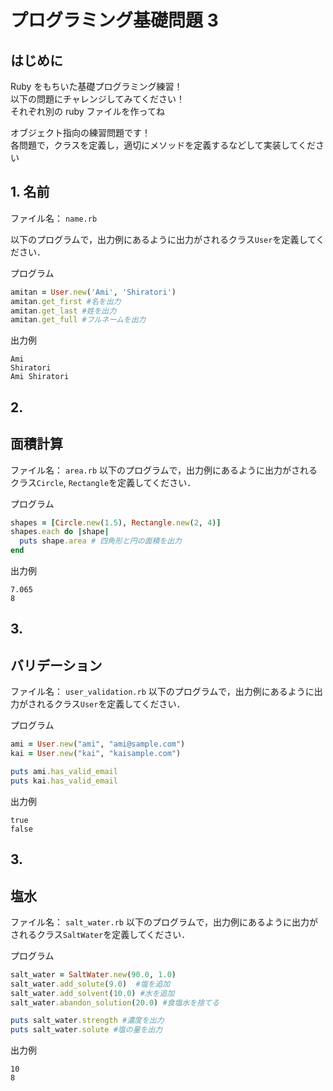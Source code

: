 # プログラミング基礎問題 3

## はじめに

Ruby をもちいた基礎プログラミング練習！  
以下の問題にチャレンジしてみてください！  
それぞれ別の ruby ファイルを作ってね

オブジェクト指向の練習問題です！  
各問題で，クラスを定義し，適切にメソッドを定義するなどして実装してください

## 1. 名前

ファイル名： `name.rb`

以下のプログラムで，出力例にあるように出力がされるクラス`User`を定義してください．

プログラム

```ruby:user.rb
amitan = User.new('Ami', 'Shiratori')
amitan.get_first #名を出力
amitan.get_last #姓を出力
amitan.get_full #フルネームを出力
```

出力例

```
Ami
Shiratori
Ami Shiratori
```

## 2.

## 面積計算

ファイル名： `area.rb`
以下のプログラムで，出力例にあるように出力がされるクラス`Circle`, `Rectangle`を定義してください．

プログラム

```ruby:area.rb
shapes = [Circle.new(1.5), Rectangle.new(2, 4)]
shapes.each do |shape|
  puts shape.area # 四角形と円の面積を出力
end
```

出力例

```
7.065
8
```

## 3.

## バリデーション

ファイル名： `user_validation.rb`
以下のプログラムで，出力例にあるように出力がされるクラス`User`を定義してください．

プログラム

```ruby:user_validation.rb
ami = User.new("ami", "ami@sample.com")
kai = User.new("kai", "kaisample.com")

puts ami.has_valid_email
puts kai.has_valid_email
```

出力例

```
true
false
```

## 3.

## 塩水

ファイル名： `salt_water.rb`
以下のプログラムで，出力例にあるように出力がされるクラス`SaltWater`を定義してください．

プログラム

```ruby:salt_water.rb
salt_water = SaltWater.new(90.0, 1.0)
salt_water.add_solute(9.0)  #塩を追加
salt_water.add_solvent(10.0) #水を追加
salt_water.abandon_solution(20.0) #食塩水を捨てる

puts salt_water.strength #濃度を出力
puts salt_water.solute #塩の量を出力
```

出力例

```
10
8
```
